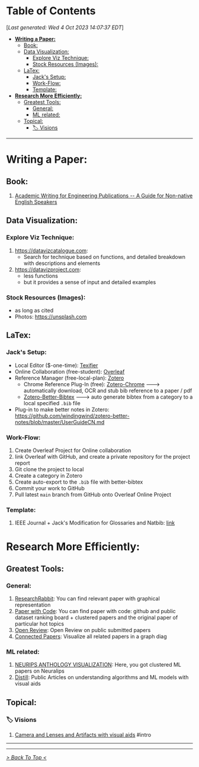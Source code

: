 <toc>

# Table of Contents
[*Last generated: Wed  4 Oct 2023 14:07:37 EDT*]
- [**Writing a Paper:**](#Writing-a-Paper)
  - [Book:](#Book)
  - [Data Visualization:](#Data-Visualization)
    - [Explore Viz Technique:](#Explore-Viz-Technique)
    - [Stock Resources (Images):](#Stock-Resources-Images)
  - [LaTex:](#LaTex)
    - [Jack's Setup:](#Jacks-Setup)
    - [Work-Flow:](#Work-Flow)
    - [Template:](#Template)
- [**Research More Efficiently:**](#Research-More-Efficiently)
  - [Greatest Tools:](#Greatest-Tools)
    - [General:](#General)
    - [ML related:](#ML-related)
  - [Topical:](#Topical)
    - [:label: Visions](#label-Visions)

---
</toc>



# Writing a Paper:

## Book:
1. [Academic Writing for Engineering Publications -- A Guide for Non-native English Speakers](https://link.springer.com/book/10.1007/978-3-030-99364-1)

## Data Visualization:
### Explore Viz Technique:
1.  https://datavizcatalogue.com:
	- Search for technique based on functions, and detailed breakdown with descriptions and elements
2. https://datavizproject.com:
	- less functions
	- but it provides a sense of input and detailed examples

### Stock Resources (Images):
- as long as cited
- Photos: https://unsplash.com

## LaTex:

### Jack's Setup:
- Local Editor ($-one-time): [Texifier](https://www.texifier.com/mac) 
- Online Collaboration (free-student): [Overleaf](https://www.overleaf.com/project)
- Reference Manager (free-local-plan): [Zotero](https://www.zotero.org) 
    - Chrome Reference Plug-In (free): [Zotero-Chrome](https://chrome.google.com/webstore/detail/zotero-connector/ekhagklcjbdpajgpjgmbionohlpdbjgc?hl=en) ---> automatically download, OCR and stub bib reference to a paper / pdf 
    - [Zotero-Better-Bibtex](https://retorque.re/zotero-better-bibtex/) ---> auto generate bibtex from a category to a local specified `.bib` file 
- Plug-in to make better notes in Zotero: https://github.com/windingwind/zotero-better-notes/blob/master/UserGuideCN.md

### Work-Flow:
1. Create Overleaf Project for Online collaboration
2. link Overleaf with GitHub, and create a private repository for the project report
3. Git clone the project to local
4. Create a category in Zotero
5. Create auto-export to the `.bib` file with better-bibtex
6. Commit your work to GitHub
7. Pull latest `main` branch from GitHub onto Overleaf Online Project


### Template:
1. IEEE Journal + Jack's Modification for Glossaries and Natbib: [link](https://github.com/UW-Advanced-Robotics-Lab/lab-wiki/tree/main/Latex_Template/IEEE_journal_draft_custom_jx)


# Research More Efficiently:
## Greatest Tools:

### General:
1. [ResearchRabbit](https://www.researchrabbit.ai/): You can find relevant paper with graphical representation
2. [Paper with Code](https://paperswithcode.com/methods): You can find paper with code: github and public dataset ranking board + clustered papers and the original paper of particular hot topics
3. [Open Review](https://openreview.net): Open Review on public submitted papers
4. [Connected Papers](https://www.connectedpapers.com/ ): Visualize all related papers in a graph diag 

### ML related:
1. [NEURIPS ANTHOLOGY VISUALIZATION](https://neuripsav.vizhub.ai): Here, you got clustered ML papers on Neuralips
2. [Distill](https://distill.pub): Public Articles on understanding algorithms and ML models with visual aids

## Topical:
### :label: Visions
1. [Camera and Lenses and Artifacts with visual aids](https://ciechanow.ski/cameras-and-lenses/) #intro

---








<eof>

---
[*> Back To Top <*](#Table-of-Contents)
</eof>
